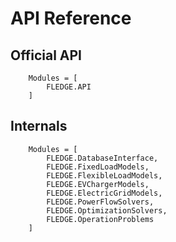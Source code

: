 # API Reference

## Official API

```@autodocs
    Modules = [
        FLEDGE.API
    ]
```

## Internals

```@autodocs
    Modules = [
        FLEDGE.DatabaseInterface,
        FLEDGE.FixedLoadModels,
        FLEDGE.FlexibleLoadModels,
        FLEDGE.EVChargerModels,
        FLEDGE.ElectricGridModels,
        FLEDGE.PowerFlowSolvers,
        FLEDGE.OptimizationSolvers,
        FLEDGE.OperationProblems
    ]
```
